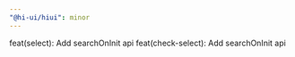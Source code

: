 ```yaml
---
"@hi-ui/hiui": minor
---
```


feat(select): Add searchOnInit api
feat(check-select): Add searchOnInit api
